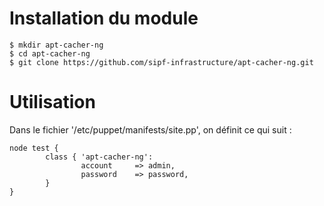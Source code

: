 # Installation du module

```
$ mkdir apt-cacher-ng
$ cd apt-cacher-ng
$ git clone https://github.com/sipf-infrastructure/apt-cacher-ng.git

```

# Utilisation

Dans le fichier '/etc/puppet/manifests/site.pp', on définit ce qui suit :
```
node test {
        class { 'apt-cacher-ng':
                account		=> admin,
                password	=> password,
        }
}
```
